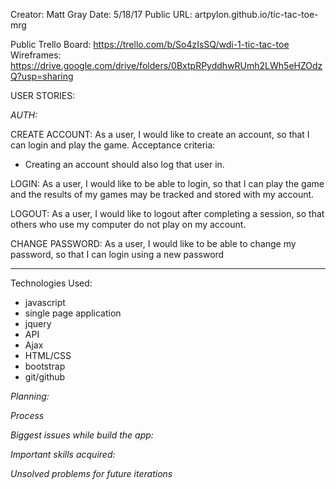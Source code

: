 
Creator: Matt Gray
Date: 5/18/17
Public URL: artpylon.github.io/tic-tac-toe-mrg

Public Trello Board: https://trello.com/b/So4zIsSQ/wdi-1-tic-tac-toe
Wireframes: https://drive.google.com/drive/folders/0BxtpRPyddhwRUmh2LWh5eHZOdzQ?usp=sharing

USER STORIES:

*AUTH:*

CREATE ACCOUNT:
As a user, I would like to create an account, so that I can login and play the game.
Acceptance criteria:
- Creating an account should also log that user in.

LOGIN:
As a user, I would like to be able to login, so that I can play the game and the results of my games may be tracked and stored with my account.

LOGOUT:
As a user, I would like to logout after completing a session, so that others who use my computer do not play on my account.

CHANGE PASSWORD:
As a user, I would like to be able to change my password, so that I can login using a new password

--------------

Technologies Used:
- javascript
- single page application
- jquery
- API
- Ajax
- HTML/CSS
- bootstrap
- git/github

*Planning:*


*Process*


*Biggest issues while build the app:*


*Important skills acquired:*


*Unsolved problems for future iterations*
